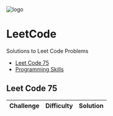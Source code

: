 ![logo](https://cdn.icon-icons.com/icons2/2530/PNG/512/leetcode_button_icon_151892.png)

# LeetCode
Solutions to Leet Code Problems

* [Leet Code 75](#leetcode_75)
* [Programming Skills](#sql)

## Leet Code 75
| Challenge | Difficulty | Solution |
|:----------:|:---------:|:--------:|
